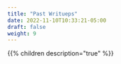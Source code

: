 ```yaml
---
title: "Past Writueps"
date: 2022-11-10T10:33:21-05:00
draft: false
weight: 9
---
```


{{% children description="true" %}}
